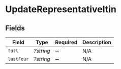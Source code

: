 # UpdateRepresentativeItin


## Fields

| Field              | Type               | Required           | Description        |
| ------------------ | ------------------ | ------------------ | ------------------ |
| `full`             | *?string*          | :heavy_minus_sign: | N/A                |
| `lastFour`         | *?string*          | :heavy_minus_sign: | N/A                |